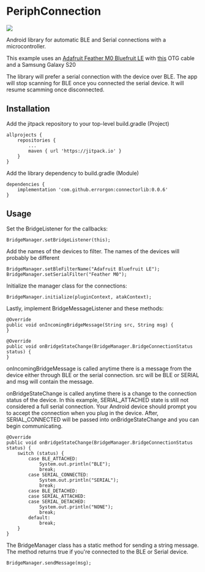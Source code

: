 # PeriphConnection

[![](https://jitpack.io/v/errorgon/ConnectorLib.svg)](https://jitpack.io/#errorgon/ConnectorLib)

Android library for automatic BLE and Serial connections with a microcontroller.

This example uses an [Adafruit Feather M0 Bluefruit LE](https://www.adafruit.com/product/2995) with [this](https://www.amazon.com/CableCreation-Braided-480Mbps-Compatible-MacBook/dp/B0744BKDRD) OTG
cable and a Samsung Galaxy S20

The library will prefer a serial connection with the device over BLE. The app will stop scanning for BLE once you connected the serial device. It will resume scamming once disconnected.

## Installation

Add the jitpack repository to your top-level build.gradle (Project)
```
allprojects {
    repositories {
        ...
        maven { url 'https://jitpack.io' }
    }
}
```

Add the library dependency to build.gradle (Module)
```
dependencies {
    implementation 'com.github.errorgon:connectorlib:0.0.6'
}
```

## Usage
Set the BridgeListener for the callbacks:
```
BridgeManager.setBridgeListener(this);
```
Add the names of the devices to filter. The names of the devices will probably be different
```
BridgeManager.setBleFilterName("Adafruit Bluefruit LE");
BridgeManager.setSerialFilter("Feather M0");
```

Initialize the manager class for the connections:
```
BridgeManager.initialize(pluginContext, atakContext);
```

Lastly, implement BridgeMessageListener and these methods:
```
@Override
public void onIncomingBridgeMessage(String src, String msg) {
}

@Override
public void onBridgeStateChange(BridgeManager.BridgeConnectionStatus status) {
}
```
onIncomingBridgeMessage is called anytime there is a message from the device either through BLE or the serial connection.
src will be BLE or SERIAL and msg will contain the message.

onBridgeStateChange is called anytime there is a change to the connection status of the device.
In this example, SERIAL_ATTACHED state is still not considered a full serial connection. Your Android device should prompt you to accept the
connection when you plug in the device. After, SERIAL_CONNECTED will be passed into onBridgeStateChange and you can begin communicating.
```
@Override
public void onBridgeStateChange(BridgeManager.BridgeConnectionStatus status) {
    switch (status) {
        case BLE_ATTACHED:
            System.out.println("BLE");
            break;
        case SERIAL_CONNECTED:
            System.out.println("SERIAL");
            break;
        case BLE_DETACHED:
        case SERIAL_ATTACHED:
        case SERIAL_DETACHED:
            System.out.println("NONE");
            break;
        default:
            break;
    }
}
```

The BridgeManager class has a static method for sending a string message. The method returns true if you're connected to the BLE or Serial device.
```
BridgeManager.sendMessage(msg);
```

